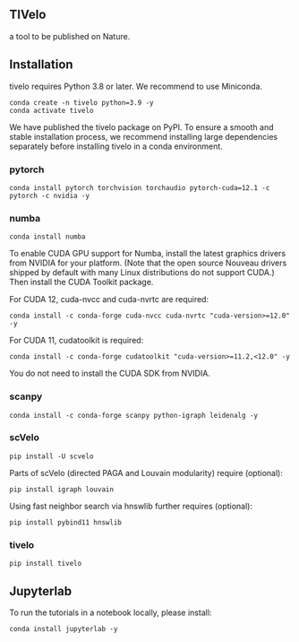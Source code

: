 ## TIVelo
a tool to be published on Nature.

## Installation
tivelo requires Python 3.8 or later. We recommend to use Miniconda.

```
conda create -n tivelo python=3.9 -y
conda activate tivelo
```

We have published the tivelo package on PyPI. To ensure a smooth and stable installation process, we recommend installing large dependencies separately before installing tivelo in a conda environment.

### pytorch
```
conda install pytorch torchvision torchaudio pytorch-cuda=12.1 -c pytorch -c nvidia -y
```

### numba
```
conda install numba 
```
To enable CUDA GPU support for Numba, install the latest graphics drivers from NVIDIA for your platform. (Note that the open source Nouveau drivers shipped by default with many Linux distributions do not support CUDA.) Then install the CUDA Toolkit package.

For CUDA 12, cuda-nvcc and cuda-nvrtc are required:

```
conda install -c conda-forge cuda-nvcc cuda-nvrtc "cuda-version>=12.0" -y
```
For CUDA 11, cudatoolkit is required:

```
conda install -c conda-forge cudatoolkit "cuda-version>=11.2,<12.0" -y
```
You do not need to install the CUDA SDK from NVIDIA.

### scanpy
```
conda install -c conda-forge scanpy python-igraph leidenalg -y
```




### scVelo
```
pip install -U scvelo 
```

Parts of scVelo (directed PAGA and Louvain modularity) require (optional):
```
pip install igraph louvain 
```

Using fast neighbor search via hnswlib further requires (optional):

```
pip install pybind11 hnswlib 
```


### tivelo
```
pip install tivelo
```


## Jupyterlab 
To run the tutorials in a notebook locally, please install:
```
conda install jupyterlab -y
```


